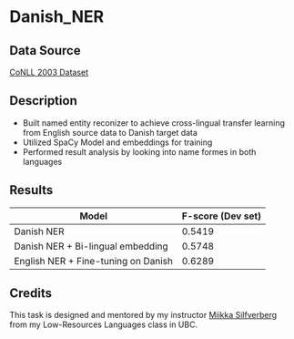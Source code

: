 # Danish_NER

## Data Source

[CoNLL 2003 Dataset](https://www.aclweb.org/anthology/W03-0419.pdf)

## Description

- Built named entity reconizer to achieve cross-lingual transfer learning from English source data to Danish target data
- Utilized SpaCy Model and embeddings for training
- Performed result analysis by looking into name formes in both languages

## Results

| Model | F-score (Dev set) |
|-------|---------|
| Danish NER | 0.5419 |
| Danish NER + Bi-lingual embedding | 0.5748 |
| English NER + Fine-tuning on Danish | 0.6289 |

## Credits

This task is designed and mentored by my instructor [Miikka Silfverberg](https://mpsilfve.github.io/) from my Low-Resources Languages class in UBC.
